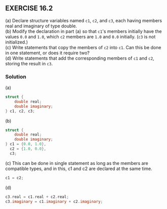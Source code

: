 ## EXERCISE 16.2
(a) Declare structure variables named `c1`, `c2`, and `c3`, each having members real and imaginary of type double. \
(b) Modify the declaration in part (a) so that `c1`'s members initially have the values `0.0` and `1.0`, which `c2` members are `1.0` and `0.0` initially. (`c3` is not initialized.) \
(c) Write statements that copy the members of `c2` into `c1`. Can this be done in one statement, or does it require two? \
(d) Write statements that add the corresponding members of `c1` and `c2`, storing the result in `c3`.

### Solution
(a) 
```c
struct {
    double real;
    double imaginary;
} c1, c2, c3;
```
(b)
```c
struct {
    double real;
    double imaginary;
} c1 = {0.0, 1.0},
  c2 = {1.0, 0.0},
  c3;
```
(c)
This can be done in single statement as long as the members are compatible types, and in this, c1 and c2 are declared at the same time.
```c
c1 = c2;
```

(d)
```c
c3.real = c1.real + c2.real;
c3.imaginary = c1.imaginary + c2.imaginary;
```
